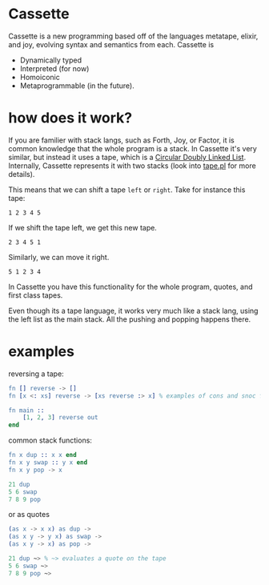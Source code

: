 # Cassette
Cassette is a new programming based off of the languages metatape, elixir, and joy, evolving syntax and semantics from each. Cassette is 
- Dynamically typed
- Interpreted (for now)
- Homoiconic 
- Metaprogrammable (in the future).
 
# how does it work? 
If you are familier with stack langs, such as Forth, Joy, or Factor, it is common knowledge that the whole program is a stack. In Cassette it's very similar, but instead it uses a tape, which is a [Circular Doubly Linked List](https://en.wikipedia.org/wiki/Doubly_linked_list#Circular_doubly_linked_lists). Internally, Cassette represents it with two stacks (look into [tape.pl](backend/tape.pl) for more details).
 
This means that we can shift a tape `left` or `right`. Take for instance this tape:
 
`1 2 3 4 5`

If we shift the tape left, we get this new tape.
 
`2 3 4 5 1`
 
Similarly, we can move it right.
 
`5 1 2 3 4`

In Cassette you have this functionality for the whole program, quotes, and first class tapes. 

Even though its a tape language, it works very much like a stack lang, using the left list as the main stack. All the pushing and popping happens there. 
 
# examples

reversing a tape:
```erlang
fn [] reverse -> [] 
fn [x <: xs] reverse -> [xs reverse :> x] % examples of cons and snoc for pattern matching

fn main ::
    [1, 2, 3] reverse out
end
```

common stack functions:
```erlang
fn x dup :: x x end
fn x y swap :: y x end
fn x y pop -> x

21 dup
5 6 swap
7 8 9 pop
```
or as quotes
```erlang
(as x -> x x) as dup ->
(as x y -> y x) as swap ->
(as x y -> x) as pop ->

21 dup ~> % ~> evaluates a quote on the tape
5 6 swap ~>
7 8 9 pop ~>
```
